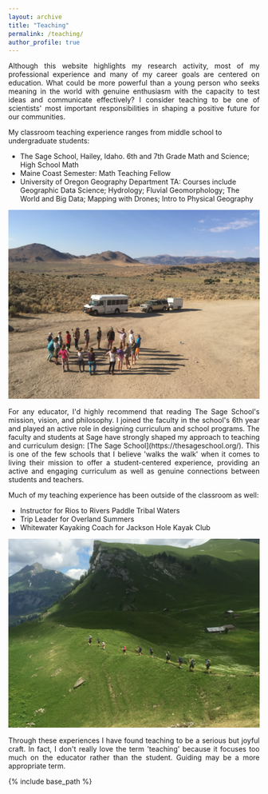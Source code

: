 ```yaml
---
layout: archive
title: "Teaching"
permalink: /teaching/
author_profile: true
---
```

<p align="justify">
Although this website highlights my research activity, most of my professional experience and many of my career goals are centered on education. What could be more powerful than a young person who seeks meaning in the world with genuine enthusiasm with the capacity to test ideas and communicate effectively? I consider teaching to be one of scientists' most important responsibilities in shaping a positive future for our communities. </p>

My classroom teaching experience ranges from middle school to undergraduate students:
* The Sage School, Hailey, Idaho. 6th and 7th Grade Math and Science; High School Math
* Maine Coast Semester: Math Teaching Fellow
* University of Oregon Geography Department TA: Courses include Geographic Data Science; Hydrology; Fluvial Geomorphology; The World and Big Data; Mapping with Drones; Intro to Physical Geography

<img src="/images/sage_cityofrocks.JPG">

<p align="justify">
For any educator, I'd highly recommend that reading The Sage School's mission, vision, and philosophy. I joined the faculty in the school's 6th year and played an active role in designing curriculum and school programs. The faculty and students at Sage have strongly shaped my approach to teaching and curriculum design: [The Sage School](https://thesageschool.org/). This is one of the few schools that I believe 'walks the walk' when it comes to living their mission to offer a student-centered experience, providing an active and engaging curriculum as well as genuine connections between students and teachers. </p>

Much of my teaching experience has been outside of the classroom as well:
* Instructor for Rios to Rivers Paddle Tribal Waters
* Trip Leader for Overland Summers
* Whitewater Kayaking Coach for Jackson Hole Kayak Club
<img src="/images/switzerland.JPG">

<p align="justify">
Through these experiences I have found teaching to be a serious but joyful craft. In fact, I don't really love the term 'teaching' because it focuses too much on the educator rather than the student. Guiding may be a more appropriate term. </p>

{% include base_path %}
